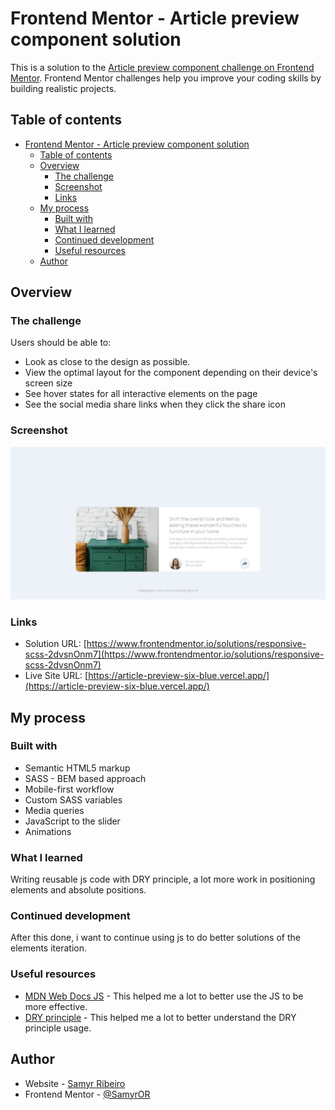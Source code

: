 # Frontend Mentor - Article preview component solution

This is a solution to the [Article preview component challenge on Frontend Mentor](https://www.frontendmentor.io/challenges/article-preview-component-dYBN_pYFT). Frontend Mentor challenges help you improve your coding skills by building realistic projects.

## Table of contents

- [Frontend Mentor - Article preview component solution](#frontend-mentor---article-preview-component-solution)
  - [Table of contents](#table-of-contents)
  - [Overview](#overview)
    - [The challenge](#the-challenge)
    - [Screenshot](#screenshot)
    - [Links](#links)
  - [My process](#my-process)
    - [Built with](#built-with)
    - [What I learned](#what-i-learned)
    - [Continued development](#continued-development)
    - [Useful resources](#useful-resources)
  - [Author](#author)

## Overview

### The challenge

Users should be able to:

- Look as close to the design as possible.
- View the optimal layout for the component depending on their device's screen size
- See hover states for all interactive elements on the page
- See the social media share links when they click the share icon

### Screenshot

![](./assets/images/screenshot.jpeg)

### Links

- Solution URL: [https://www.frontendmentor.io/solutions/responsive-scss-2dvsnOnm7](https://www.frontendmentor.io/solutions/responsive-scss-2dvsnOnm7)
- Live Site URL: [https://article-preview-six-blue.vercel.app/](https://article-preview-six-blue.vercel.app/)

## My process

### Built with

- Semantic HTML5 markup
- SASS - BEM based approach
- Mobile-first workflow
- Custom SASS variables
- Media queries
- JavaScript to the slider
- Animations

### What I learned

Writing reusable js code with DRY principle, a lot more work in positioning elements and absolute positions.

### Continued development

After this done, i want to continue using js to do better solutions of the elements iteration.

### Useful resources

- [MDN Web Docs JS](https://developer.mozilla.org/en-US/docs/Web/JavaScript) - This helped me a lot to better use the JS to be more effective.
- [DRY principle](https://dzone.com/articles/is-your-code-dry-or-wet) - This helped me a lot to better understand the DRY principle usage.

## Author

- Website - [Samyr Ribeiro](https://samyror.github.io/)
- Frontend Mentor - [@SamyrOR](https://www.frontendmentor.io/profile/SamyrOR)
